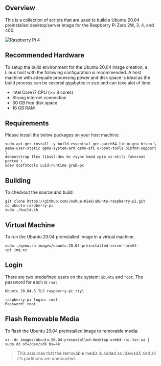 ## Overview

This is a collection of scripts that are used to build a Ubuntu 20.04 preinstalled desktop/server image for the Raspberry Pi Zero 2W, 3, 4, and 400.

![Raspberry Pi 4](https://www.electromaker.io/uploads/images/board-guide/single-board-computer/medium/Raspberry%20Pi%204B-540x386.png)

## Recommended Hardware

To setup the build environment for the Ubuntu 20.04 image creation, a Linux host with the following configuration is recommended. A host machine with adequate processing power and disk space is ideal as the build process can be severial gigabytes in size and can take alot of time.

* Intel Core i7 CPU (>= 8 cores)
* Strong internet connection
* 30 GB free disk space
* 16 GB RAM

## Requirements

Please install the below packages on your host machine:

```
sudo apt-get install -y build-essential gcc-aarch64-linux-gnu bison \
qemu-user-static qemu-system-arm qemu-efi u-boot-tools binfmt-support \
debootstrap flex libssl-dev bc rsync kmod cpio xz-utils fakeroot parted \
udev dosfstools uuid-runtime grub-pc
```

## Building

To checkout the source and build:

```
git clone https://github.com/Joshua-Riek/ubuntu-raspberry-pi.git
cd ubuntu-raspberry-pi
sudo ./build.sh
```

## Virtual Machine

To run the Ubuntu 20.04 preinstalled image in a virtual machine:

```
sudo ./qemu.sh images/ubuntu-20.04-preinstalled-server-arm64-rpi.img.xz
```

## Login

There are two predefined users on the system: `ubuntu` and `root`. The password for each is `root`. 

```
Ubuntu 20.04.5 TLS raspberry-pi tty1

raspberry-pi login: root
Password: root
```

## Flash Removable Media

To flash the Ubuntu 20.04 preinstalled image to removable media:

```
xz -dc images/ubuntu-20.04-preinstalled-desktop-arm64-rpi.tar.xz | sudo dd of=/dev/sdX bs=4k
```

> This assumes that the removable media is added as /dev/sdX and all it’s partitions are unmounted.
